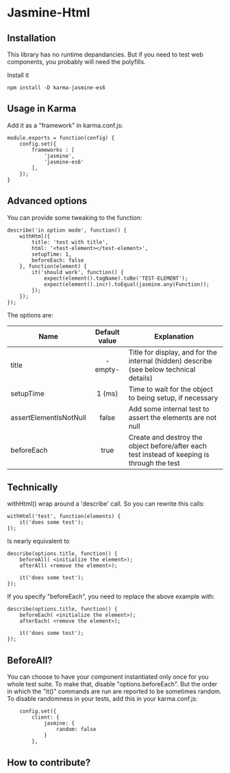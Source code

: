 # Jasmine-Html



## Installation

This library has no runtime depandancies. But if you need to test web components, you probably will need the polyfills.

Install it

```lang=bash
npm install -D karma-jasmine-es6
```

## Usage in Karma

Add it as a "framework" in karma.conf.js:

```lang=javascript
module.exports = function(config) {
    config.set({
        frameworks : [
            'jasmine',
            'jasmine-es6'
        ],
    });
}
```

## Advanced options

You can provide some tweaking to the function:

```lang=javascript
describe('in option mode', function() {
    withHtml({
        title: 'test with title',
        html: '<test-element></test-element>',
        setupTime: 1,
        beforeEach: false
    }, function(element) {
        it('should work', function() {
            expect(element().tagName).toBe('TEST-ELEMENT');
            expect(element().incr).toEqual(jasmine.any(Function));
        });
    });
});
```

The options are:

|Name|Default value | Explanation |
|----|:------------:|-------------|
|title| -empty- | Title for display, and for the internal (hidden) describe (see below technical details) |
|setupTime| 1 (ms) | Time to wait for the object to being setup, if necessary|
|assertElementIsNotNull | false | Add some internal test to assert the elements are not null |
|beforeEach | true | Create and destroy the object before/after each test instead of keeping is through the test|

## Technically

withHtml() wrap around a 'describe' call. So you can rewrite this calls:

```lang=javascript
withHtml('test', function(elements) {
    it('does some test');
});
```

Is nearly equivalent to

```lang=javascript
describe(options.title, function() {
    beforeAll( <initialize the element>);
    afterAll( <remove the element>);

    it('does some test');
});
```

If you specify "beforeEach", you need to replace the above example with:

```lang=javascript
describe(options.title, function() {
    beforeEach( <initialize the element>);
    afterEach( <remove the element>);

    it('does some test');
});
```

## BeforeAll?

You can choose to have your component instantiated only once for you whole test suite. To make that, disable "options.beforeEach". But the order in which the "it()" commands are run are reported to be sometimes random. To disable randomness in your tests, add this in your karma.conf.js:

```lang=javascript
	config.set({
		client: {
			jasmine: {
				random: false
			}
		},
```

## How to contribute?
